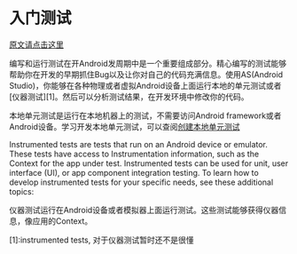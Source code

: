 # 入门测试

[原文请点击这里](http://developer.android.com/intl/zh-cn/training/testing/start/index.html)

编写和运行测试在开Android发周期中是一个重要组成部分。精心编写的测试能够帮助你在开发的早期抓住Bug以及让你对自己的代码充满信息。使用AS(Android Studio)，你能够在各种物理或者虚拟Android设备上面运行本地的单元测试或者[仪器测试][1]。然后可以分析测试结果，在开发环境中修改你的代码。

本地单元测试是运行在本地机器上的测试，不需要访问Android framework或者Android设备。学习开发本地单元测试，可以查阅[创建本地单元测试](http://developer.android.com/intl/zh-cn/training/testing/unit-testing/local-unit-tests.html)

Instrumented tests are tests that run on an Android device or emulator. These tests have access to Instrumentation information, such as the Context for the app under test. Instrumented tests can be used for unit, user interface (UI), or app component integration testing. To learn how to develop instrumented tests for your specific needs, see these additional topics:

仪器测试运行在Android设备或者模拟器上面运行测试。这些测试能够获得仪器信息，像应用的Context。







[1]:instrumented tests, 对于仪器测试暂时还不是很懂